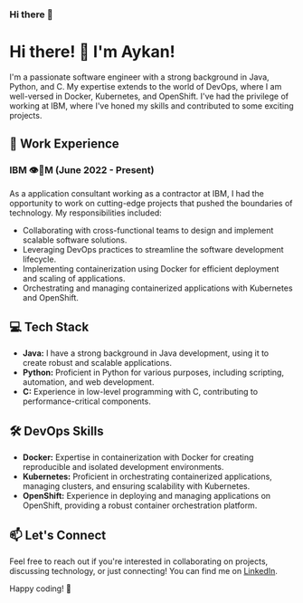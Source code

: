 ### Hi there 👋

<!--
**aykansandal/aykansandal** is a ✨ _special_ ✨ repository because its `README.md` (this file) appears on your GitHub profile.

Here are some ideas to get you started:

- 🔭 I’m currently working on ...
- 🌱 I’m currently learning ...
- 👯 I’m looking to collaborate on ...
- 🤔 I’m looking for help with ...
- 💬 Ask me about ...
- 📫 How to reach me: ...
- 😄 Pronouns: ...
- ⚡ Fun fact: ...
-->

# Hi there! 👋 I'm Aykan!

I'm a passionate software engineer with a strong background in Java, Python, and C. My expertise extends to the world of DevOps, where I am well-versed in Docker, Kubernetes, and OpenShift. I've had the privilege of working at IBM, where I've honed my skills and contributed to some exciting projects.

## 🚀 Work Experience

### IBM :eye::bee:M (June 2022 - Present) 
As a application consultant working as a contractor at IBM, I had the opportunity to work on cutting-edge projects that pushed the boundaries of technology. My responsibilities included:

- Collaborating with cross-functional teams to design and implement scalable software solutions.
- Leveraging DevOps practices to streamline the software development lifecycle.
- Implementing containerization using Docker for efficient deployment and scaling of applications.
- Orchestrating and managing containerized applications with Kubernetes and OpenShift.

## 💻 Tech Stack

- **Java:** I have a strong background in Java development, using it to create robust and scalable applications.
- **Python:** Proficient in Python for various purposes, including scripting, automation, and web development.
- **C:** Experience in low-level programming with C, contributing to performance-critical components.
  
## 🛠️ DevOps Skills

- **Docker:** Expertise in containerization with Docker for creating reproducible and isolated development environments.
- **Kubernetes:** Proficient in orchestrating containerized applications, managing clusters, and ensuring scalability with Kubernetes.
- **OpenShift:** Experience in deploying and managing applications on OpenShift, providing a robust container orchestration platform.

## 📫 Let's Connect

Feel free to reach out if you're interested in collaborating on projects, discussing technology, or just connecting! You can find me on [LinkedIn](https://www.linkedin.com/in/aykanberkesandal/).

Happy coding! 🚀
